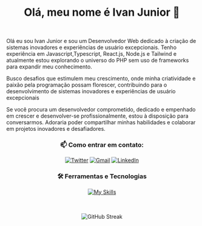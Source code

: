 # <div align ='center' > Olá, meu nome é Ivan Junior 👋 </div>


<br/>


Olá eu sou Ivan Junior e sou um Desenvolvedor Web dedicado à criação de sistemas inovadores e experiências de usuário excepcionais. 
Tenho experiência em Javascript,Typescript, React.js, Node.js e Tailwind e atualmente estou explorando o universo do PHP sem uso de frameworks para expandir meu conhecimento.

Busco desafios que estimulem meu crescimento, onde minha criatividade e
paixão pela programação possam florescer, contribuindo para o
desenvolvimento de sistemas inovadores e experiências de usuário
excepcionais

Se você procura um desenvolvedor comprometido, dedicado e empenhado em crescer e desenvolver-se profissionalmente, estou à disposição para conversarmos. Adoraria poder compartilhar minhas habilidades e colaborar em projetos inovadores e desafiadores.
</div>

### <div align ='center'>📫 Como entrar em contato:</div>

 <div align ='center'>
  <a href="https://twitter.com/JOTA94"><img src="https://img.icons8.com/color/48/twitterx--v1.png" alt="Twitter"></a> 
  <a href="mailto:contato.ivanfrancajr@gmail.com"><img src="https://img.icons8.com/color/38/000000/gmail-new.png" alt="Gmail"></a> 
  <a href="https://www.linkedin.com/in/ivanjrdev/"><img src="https://img.icons8.com/fluency/48/linkedin.png" alt="LinkedIn"></a>
</div>

### <div align ='center'>🛠️ Ferramentas e Tecnologias</div>

<div align="center">


[![My Skills](https://skillicons.dev/icons?i=html,css,js,ts,nodejs,php,py,mongodb,mysql,react,nextjs,express,django&theme=dark)](https://skillicons.dev)

</div>
<br>
<div align="center">
  <br/>
<img  src="https://github-readme-streak-stats.herokuapp.com/?user=ivanfrancajunior&theme=dark&mode=weekly"  alt="GitHub Streak">

